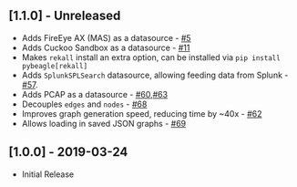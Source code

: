 ## [1.1.0] - Unreleased

-   Adds FireEye AX (MAS) as a datasource - [#5](https://github.com/yampelo/beagle/pull/5)
-   Adds Cuckoo Sandbox as a datasource - [#11](https://github.com/yampelo/beagle/pull/11)
-   Makes `rekall` install an extra option, can be installed via `pip install pybeagle[rekall]`
-   Adds `SplunkSPLSearch` datasource, allowing feeding data from Splunk - [#57](https://github.com/yampelo/beagle/pull/57).
-   Adds PCAP as a datasource - [#60](https://github.com/yampelo/beagle/pull/60),[#63](https://github.com/yampelo/beagle/pull/63)
-   Decouples `edges` and `nodes` - [#68](https://github.com/yampelo/beagle/pull/68)
-   Improves graph generation speed, reducing time by ~40x - [#62](https://github.com/yampelo/beagle/pull/62)
-   Allows loading in saved JSON graphs - [#69](https://github.com/yampelo/beagle/pull/69)

## [1.0.0] - 2019-03-24

-   Initial Release
